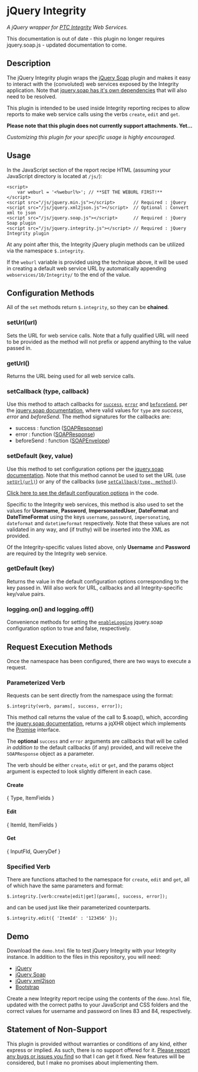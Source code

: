 # jQuery Integrity #
*A jQuery wrapper for [PTC Integrity](http://www.mks.com/platform/our-product) Web Services.*

This documentation is out of date - this plugin no longer requires jquery.soap.js - updated documentation to come.

## Description ##

The jQuery Integrity plugin wraps the [jQuery Soap](https://github.com/doedje/jquery.soap) plugin and makes it easy to interact with the (convoluted) web services exposed by the Integrity application. Note that [jquery.soap has it's own dependencies](https://github.com/doedje/jquery.soap#dependencies) that will also need to be resolved.

This plugin is intended to be used inside Integrity reporting recipes to allow reports to make web service calls using the verbs `create`, `edit` and `get`.

**Please note that this plugin does not currently support attachments. Yet...**

*Customizing this plugin for your specific usage is highly encouraged.*

## Usage ##

In the JavaScript section of the report recipe HTML (assuming your JavaScript directory is located at `/js/`):

	<script>
		var weburl = '<%weburl%>'; // **SET THE WEBURL FIRST!**
	</script>
	<script src="/js/jquery.min.js"></script>       // Required : jQuery
	<script src="/js/jquery.xml2json.js"></script>  // Optional : Convert xml to json
	<script src="/js/jquery.soap.js"></script>      // Required : jQuery Soap plugin
	<script src="/js/jquery.integrity.js"></script> // Required : jQuery Integrity plugin

At any point after this, the Integrity jQuery plugin methods can be utilized via the namespace `$.integrity`.

If the `weburl` variable is provided using the technique above, it will be used in creating a default web service URL by automatically appending `webservices/10/Integrity/` to the end of the value.

## Configuration Methods ##
All of the `set` methods return `$.integrity`, so they can be **chained**.

### setUrl(url) ###

Sets the URL for web service calls. Note that a fully qualified URL will need to be provided as the method will not prefix or append anything to the value passed in.

### getUrl() ###

Returns the URL being used for all web service calls.

### setCallback (type, callback) ###

Use this method to attach callbacks for [`success`](https://github.com/doedje/jquery.soap/blob/master/doc/options.md#success), [`error`](https://github.com/doedje/jquery.soap/blob/master/doc/options.md#error) and [`beforeSend`](https://github.com/doedje/jquery.soap/blob/master/doc/options.md#beforesend), per the [jquery.soap documentation](https://github.com/doedje/jquery.soap/blob/master/doc/options.md), where valid values for `type` are *success*, *error* and *beforeSend*. The method signatures for the callbacks are:

- success : function ([SOAPResponse](https://github.com/doedje/jquery.soap/blob/master/jquery.soap.js#L357))
- error : function ([SOAPResponse](https://github.com/doedje/jquery.soap/blob/master/jquery.soap.js#L357))
- beforeSend : function ([SOAPEnvelope](https://github.com/doedje/jquery.soap/blob/master/jquery.soap.js#L126))

### setDefault (key, value) ###

Use this method to set configuration options per the [jquery.soap documentation](https://github.com/doedje/jquery.soap/blob/master/doc/options.md). Note that this method cannot be used to set the URL (use [`setUrl(url)`](https://github.com/scottoffen/jquery.integrity/tree/master#seturlurl)) or any of the callbacks (use [`setCallback(type, method)`](https://github.com/scottoffen/jquery.integrity/tree/master#setcallback-type-callback)).

[Click here to see the default configuration options](https://github.com/scottoffen/jquery.integrity/blob/master/jquery.integrity.js#L6) in the code.

Specific to the Integrity web services, this method is also used to set the values for **Username**, **Password**, **ImpersonatedUser**, **DateFormat** and **DateTimeFormat** using the keys `username`, `password`, `impersonating`, `dateformat` and `datetimeformat` respectively. Note that these values are not validated in any way, and (if truthy) will be inserted into the XML as provided.

Of the Integrity-specific values listed above, only **Username** and **Password** are required by the Integrity web service.

### getDefault (key) ###

Returns the value in the default configuration options corresponding to the key passed in. Will also work for URL, callbacks and all Integrity-specific key/value pairs.

### logging.on() and logging.off() ###

Convenience methods for setting the [`enableLogging`](https://github.com/doedje/jquery.soap/blob/master/doc/options.md#enablelogging) jquery.soap configuration option to true and false, respectively.

## Request Execution Methods ##
Once the namespace has been configured, there are two ways to execute a request.

### Parameterized Verb ###

Requests can be sent directly from the namespace using the format:

	$.integrity(verb, params[, success, error]);

This method call returns the value of the call to $.soap(), which, according the [jquery.soap documentation](https://github.com/doedje/jquery.soap#promise), returns a jqXHR object which implements the [Promise](https://developer.mozilla.org/en-US/docs/Web/JavaScript/Reference/Global_Objects/Promise) interface.

The **optional** `success` and `error` arguments are callbacks that will be called *in addition to* the default callbacks (if any) provided, and will receive the `SOAPResponse` object as a parameter.  

The verb should be either `create`, `edit` or `get`, and the params object argument is expected to look slightly different in each case.

#### Create ####

{ Type, ItemFields }

#### Edit ####

{ ItemId, ItemFields }

#### Get ####

{ InputFld, QueryDef }

### Specified Verb ###
There are functions attached to the namespace for `create`, `edit` and `get`, all of which have the same parameters and format:

	$.integrity.[verb:create|edit|get](params[, success, error]);

and can be used just like their parameterized counterparts.

	$.integrity.edit({ 'ItemId' : '123456' });

## Demo ##

Download the `demo.html` file to test jQuery Integrity with your Integrity instance. In addition to the files in this repository, you will need:

- [jQuery](http://jquery.com/)
- [jQuery Soap](http://plugins.jquery.com/soap/)
- [jQuery xml2json](https://github.com/josefvanniekerk/jQuery-xml2json)
- [Bootstrap](http://getbootstrap.com/)

Create a new Integrity report recipe using the contents of the `demo.html` file, updated with the correct paths to your JavaScript and CSS folders and the correct values for username and password on lines 83 and 84, respectively.

## Statement of Non-Support ##

This plugin is provided without warranties or conditions of any kind, either express or implied. As such, there is no support offered for it. [Please report any bugs or issues you find](https://github.com/scottoffen/jquery.integrity/issues) so that I can get it fixed. New features will be considered, but I make no promises about implementing them.
